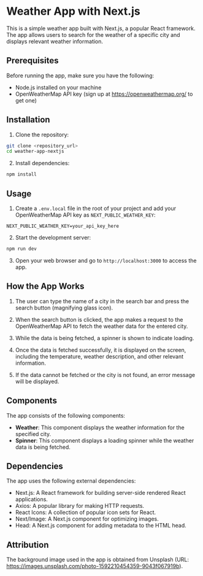 # Weather App with Next.js

This is a simple weather app built with Next.js, a popular React framework. The app allows users to search for the weather of a specific city and displays relevant weather information.

## Prerequisites

Before running the app, make sure you have the following:

- Node.js installed on your machine
- OpenWeatherMap API key (sign up at https://openweathermap.org/ to get one)

## Installation

1. Clone the repository:

```bash
git clone <repository_url>
cd weather-app-nextjs
```

2. Install dependencies:

```bash
npm install
```

## Usage

1. Create a `.env.local` file in the root of your project and add your OpenWeatherMap API key as `NEXT_PUBLIC_WEATHER_KEY`:

```env
NEXT_PUBLIC_WEATHER_KEY=your_api_key_here
```

2. Start the development server:

```bash
npm run dev
```

3. Open your web browser and go to `http://localhost:3000` to access the app.

## How the App Works

1. The user can type the name of a city in the search bar and press the search button (magnifying glass icon).

2. When the search button is clicked, the app makes a request to the OpenWeatherMap API to fetch the weather data for the entered city.

3. While the data is being fetched, a spinner is shown to indicate loading.

4. Once the data is fetched successfully, it is displayed on the screen, including the temperature, weather description, and other relevant information.

5. If the data cannot be fetched or the city is not found, an error message will be displayed.

## Components

The app consists of the following components:

- **Weather**: This component displays the weather information for the specified city.
- **Spinner**: This component displays a loading spinner while the weather data is being fetched.

## Dependencies

The app uses the following external dependencies:

- Next.js: A React framework for building server-side rendered React applications.
- Axios: A popular library for making HTTP requests.
- React Icons: A collection of popular icon sets for React.
- Next/Image: A Next.js component for optimizing images.
- Head: A Next.js component for adding metadata to the HTML head.

## Attribution

The background image used in the app is obtained from Unsplash (URL: https://images.unsplash.com/photo-1592210454359-9043f067919b).

